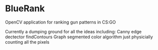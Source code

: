 # BlueRank
OpenCV application for ranking gun patterns in CS:GO

Currently a dumping ground for all the ideas including:
Canny edge dectector
findContours
Graph segmented color algorithm 
just physicially counting all the pixels
